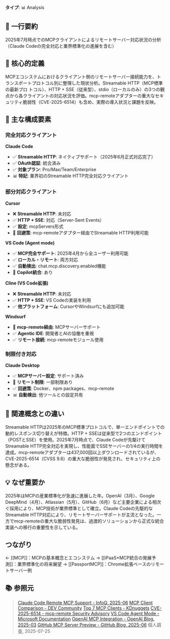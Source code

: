 **タイプ**: 📊 Analysis

## 📝 一行要約
2025年7月時点でのMCPクライアントによるリモートサーバー対応状況の分析（Claude Codeの完全対応と業界標準化の進展を含む）

## 🎯 核心的定義
MCPエコシステムにおけるクライアント側のリモートサーバー接続能力を、トランスポートプロトコル別に整理した現状分析。Streamable HTTP（MCP標準の最新プロ トコル）、HTTP + SSE（従来型）、stdio（ローカルのみ）の3つの観点から各クライアントの対応状況を評価。mcp-remoteアダプターの重大なセキュリティ脆弱性（CVE-2025-6514）も含め、実際の導入状況と課題を反映。

## 🌟 主な構成要素

### 完全対応クライアント

**Claude Code**
- ✅ **Streamable HTTP**: ネイティブサポート（2025年6月正式対応完了）
- ✅ **OAuth認証**: 統合済み
- ✅ **対象プラン**: Pro/Max/Team/Enterprise
- 📊 **特記**: 業界初のStreamable HTTP完全対応クライアント

### 部分対応クライアント

**Cursor**
- ❌ **Streamable HTTP**: 未対応
- ✅ **HTTP + SSE**: 対応（Server-Sent Events）
- ✅ **設定**: mcpServers形式
- 🔧 **回避策**: mcp-remoteアダプター経由でStreamable HTTP利用可能

**VS Code (Agent mode)**
- ✅ **MCP完全サポート**: 2025年4月から全ユーザー利用可能
- ✅ **ローカル・リモート**: 両方対応
- ✅ **自動検出**: chat.mcp.discovery.enabled機能
- 🔧 **Copilot統合**: あり

**Cline (VS Code拡張)**
- ❌ **Streamable HTTP**: 未対応
- ✅ **HTTP + SSE**: VS Codeの実装を利用
- ✅ **他プラットフォーム**: CursorやWindsurfにも追加可能

**Windsurf**
- 🔧 **mcp-remote経由**: MCPサーバーサポート
- ✅ **Agentic IDE**: 開発者とAIの協働を重視
- ✅ **リモート接続**: mcp-remoteモジュール使用

### 制限付き対応

**Claude Desktop**
- ✅ **MCPサーバー設定**: サポート済み
- 🔧 **リモート制限**: 一部制限あり
- ✅ **回避策**: Docker、npm packages、mcp-remote
- 📊 **自動検出**: 他ツールとの設定共有

## 🔄 関連概念との違い
Streamable HTTPは2025年のMCP標準プロトコルで、単一エンドポイントでの動的レスポンス切り替えが特徴。HTTP + SSEは従来型で2つのエンドポイント（POSTとSSE）を使用。2025年7月時点で、Claude Codeが先駆けてStreamable HTTP完全対応を実現し、性能面でSSEサーバーの1/4の実行時間を達成。mcp-remoteアダプターは437,000回以上ダウンロードされているが、CVE-2025-6514（CVSS 9.6）の重大な脆弱性が発見され、セキュリティ上の懸念がある。

## 💡 なぜ重要か
2025年はMCPの産業標準化が急速に進展した年。OpenAI（3月）、Google DeepMind（4月）、Atlassian（5月）、GitHub（6月）など主要企業による相次ぐ採用により、MCP技術が業界標準として確立。Claude Codeの先駆的なStreamable HTTP対応により、リモートサーバーサポートが主流となった。一方でmcp-remoteの重大な脆弱性発見は、過渡的ソリューションから正式な統合実装への移行の重要性を示している。

## つながり
← [[MCP]]：MCPの基本概念とエコシステム
→ [[iPaaS×MCP統合の発展予測]]：業界標準化の将来展望
→ [[PassportMCP]]：Chrome拡張ベースのリモートサーバー例

## 📚 参照元
> [Claude Code Remote MCP Support - InfoQ, 2025-06](https://www.infoq.com/news/claude-code-remote-mcp-support/)
> [MCP Client Comparison - DEV Community](https://dev.to/darkmavis1980/understanding-mcp-servers-across-different-platforms-claude-desktop-vs-vs-code-vs-cursor-4opk)
> [Top 7 MCP Clients - KDnuggets](https://www.kdnuggets.com/top-7-mcp-clients-for-ai-tooling)
> [CVE-2025-6514 - mcp-remote Security Advisory](https://cve.mitre.org/cgi-bin/cvename.cgi?name=CVE-2025-6514)
> [VS Code Agent Mode - Microsoft Documentation](https://code.visualstudio.com/docs/copilot/agent-mode)
> [OpenAI MCP Integration - OpenAI Blog, 2025-03](https://openai.com/blog/mcp-integration-chatgpt)
> [GitHub MCP Server Preview - GitHub Blog, 2025-06](https://github.blog/2025-06-15-introducing-github-mcp-server/)
> 個人調査, 2025-07-25
